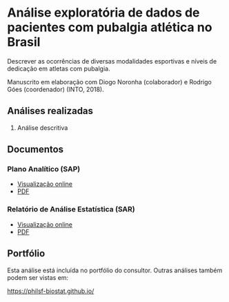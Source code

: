 # Análise exploratória de dados de pacientes com pubalgia atlética no Brasil

Descrever as ocorrências de diversas modalidades esportivas e níveis de dedicação em atletas com pubalgia.

Manuscrito em elaboração com Diogo Noronha (colaborador) e Rodrigo Góes (coordenador) (INTO, 2018).

## Análises realizadas

1. Análise descritiva
<!-- 1. Análise inferencial -->
<!-- 1. Análise de poder -->
<!-- 1. Modelagem estatística -->

## Documentos

### Plano Analítico (SAP)

<!-- - [Visualização online][sapviz-v02] -->
<!-- - [Download][sappdf-v02] -->

- [Visualização online][sapviz-v01]
- [PDF][sappdf-v01]

### Relatório de Análise Estatística (SAR)

<!-- - [Visualização online][reportviz-v02] -->
<!-- - [Download][pdf-v02] -->

- [Visualização online][reportviz-v01]
- [PDF][pdf-v01]

## Portfólio

Esta análise está incluída no portfólio do consultor.
Outras análises também podem ser vistas em:

https://philsf-biostat.github.io/

<!-- --- -->

[sapviz-v01]: report/SAP-018-003-RG-v01.md
[sapviz-v02]: report/SAP-018-003-RG-v02.md
[sappdf-v01]: https://docs.google.com/viewer?url=https://github.com/philsf-biostat/SAR-018-003-RG/raw/master/report/SAP-018-003-RG-v01.pdf
[sappdf-v02]: https://docs.google.com/viewer?url=https://github.com/philsf-biostat/SAR-018-003-RG/raw/master/report/SAP-018-003-RG-v02.pdf

[reportviz-v01]: report/SAR-018-003-RG-v01.md
[reportviz-v02]: report/SAR-018-003-RG-v02.md
[pdf-v01]: https://docs.google.com/viewer?url=https://github.com/philsf-biostat/SAR-018-003-RG/raw/master/report/SAR-018-003-RG-v01.pdf
[pdf-v02]: https://docs.google.com/viewer?url=https://github.com/philsf-biostat/SAR-018-003-RG/raw/master/report/SAR-018-003-RG-v02.pdf
[docx-v01]: https://docs.google.com/viewer?url=https://github.com/philsf-biostat/SAR-018-003-RG/raw/master/report/SAR-018-003-RG-v01.docx
[docx-v02]: https://docs.google.com/viewer?url=https://github.com/philsf-biostat/SAR-018-003-RG/raw/master/report/SAR-018-003-RG-v02.docx

[releases]: https://github.com/philsf-biostat/SAR-018-003-RG/releases/
[milestone-v01]: https://github.com/philsf-biostat/SAR-018-003-RG/milestone/mmm01
[v01-project]: https://github.com/philsf-biostat/SAR-018-003-RG/projects/ppp01
[milestone-v02]: https://github.com/philsf-biostat/SAR-018-003-RG/milestone/mmm02
[v02-project]: https://github.com/philsf-biostat/SAR-018-003-RG/projects/ppp02
